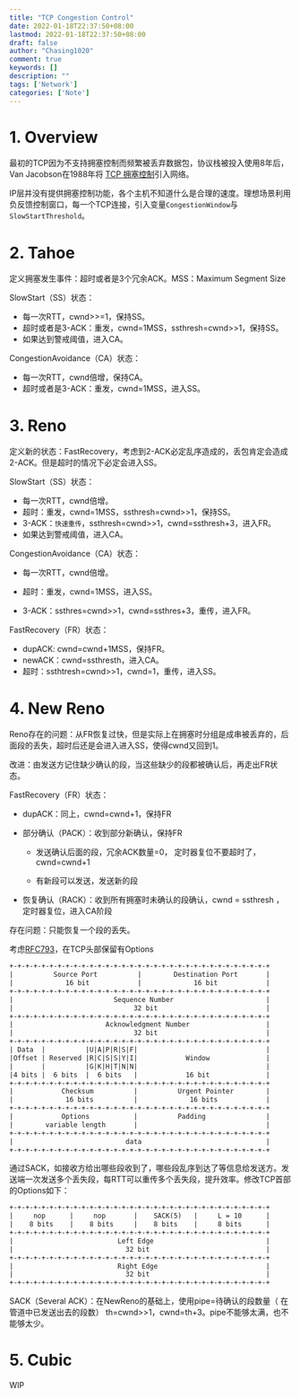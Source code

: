 ```yaml
---
title: "TCP Congestion Control"
date: 2022-01-18T22:37:50+08:00
lastmod: 2022-01-18T22:37:50+08:00
draft: false
author: "Chasing1020"
comment: true
keywords: []
description: ""
tags: ['Network']
categories: ['Note']
---
```


# 1. Overview

最初的TCP因为不支持拥塞控制而频繁被丢弃数据包，协议栈被投入使用8年后，Van Jacobson在1988年将 [TCP 拥塞控制](http://www.cs.binghamton.edu/~nael/cs428-528/deeper/jacobson-congestion.pdf)引入网络。

IP层并没有提供拥塞控制功能，各个主机不知道什么是合理的速度。理想场景利用负反馈控制窗口，每一个TCP连接，引入变量`CongestionWindow`与`SlowStartThreshold`。

# 2. Tahoe

定义拥塞发生事件：超时或者是3个冗余ACK。MSS：Maximum Segment Size

SlowStart（SS）状态：

-   每一次RTT，cwnd\>\>=1，保持SS。
-   超时或者是3-ACK：重发，cwnd=1MSS，ssthresh=cwnd\>\>1，保持SS。
-   如果达到警戒阈值，进入CA。

CongestionAvoidance（CA）状态：

-   每一次RTT，cwnd倍增，保持CA。
-   超时或者是3-ACK：重发，cwnd=1MSS，进入SS。

# 3. Reno

定义新的状态：FastRecovery，考虑到2-ACK必定乱序造成的，丢包肯定会造成2-ACK。但是超时的情况下必定会进入SS。

SlowStart（SS）状态：

-   每一次RTT，cwnd倍增。
-   超时：重发，cwnd=1MSS，ssthresh=cwnd\>\>1，保持SS。
-   3-ACK：`快速重传`，ssthresh=cwnd\>\>1，cwnd=ssthresh+3，进入FR。
-   如果达到警戒阈值，进入CA。

CongestionAvoidance（CA）状态：

-   每一次RTT，cwnd倍增。

-   超时：重发，cwnd=1MSS，进入SS。

-   3-ACK：ssthres=cwnd\>\>1，cwnd=ssthres+3，重传，进入FR。

FastRecovery（FR）状态：

-   dupACK: cwnd=cwnd+1MSS，保持FR。
-   newACK：cwnd=ssthresth，进入CA。
-   超时：ssthtresh=cwnd\>\>1，cwnd=1，重传，进入SS。

# 4. New Reno

Reno存在的问题：从FR恢复过快，但是实际上在拥塞时分组是成串被丢弃的，后面段的丢失，超时后还是会进入进入SS，使得cwnd又回到1。

改进：由发送方记住缺少确认的段，当这些缺少的段都被确认后，再走出FR状态。

FastRecovery（FR）状态：

-   dupACK：同上，cwnd=cwnd+1，保持FR

-   部分确认（PACK）：收到部分新确认，保持FR

       - 发送确认后面的段，冗余ACK数量=0， 定时器复位不要超时了， cwnd=cwnd+1 

       - 有新段可以发送，发送新的段

-   恢复确认（RACK）：收到所有拥塞时未确认的段确认，cwnd = ssthresh ，定时器复位，进入CA阶段

存在问题：只能恢复一个段的丢失。

考虑[RFC793](https://datatracker.ietf.org/doc/html/rfc793)，在TCP头部保留有Options

```txt
+-+-+-+-+-+-+-+-+-+-+-+-+-+-+-+-+-+-+-+-+-+-+-+-+-+-+-+-+-+-+-+-+
|          Source Port          |        Destination Port       |
|             16 bit            |             16 bit            |
+-+-+-+-+-+-+-+-+-+-+-+-+-+-+-+-+-+-+-+-+-+-+-+-+-+-+-+-+-+-+-+-+
|                         Sequence Number                       |
|                              32 bit                           |
+-+-+-+-+-+-+-+-+-+-+-+-+-+-+-+-+-+-+-+-+-+-+-+-+-+-+-+-+-+-+-+-+
|                       Acknowledgment Number                   |
|                              32 bit                           |
+-+-+-+-+-+-+-+-+-+-+-+-+-+-+-+-+-+-+-+-+-+-+-+-+-+-+-+-+-+-+-+-+
| Data  |          |U|A|P|R|S|F|                                |
|Offset | Reserved |R|C|S|S|Y|I|            Window              |
|       |          |G|K|H|T|N|N|                                |
|4 bits |  6 bits  |  6 bits   |            16 bit              |
+-+-+-+-+-+-+-+-+-+-+-+-+-+-+-+-+-+-+-+-+-+-+-+-+-+-+-+-+-+-+-+-+
|            Checksum          |          Urgent Pointer        |
|             16 bits          |             16 bits            |
+-+-+-+-+-+-+-+-+-+-+-+-+-+-+-+-+-+-+-+-+-+-+-+-+-+-+-+-+-+-+-+-+
|            Options           |          Padding               |
|        variable length       |                                |
+-+-+-+-+-+-+-+-+-+-+-+-+-+-+-+-+-+-+-+-+-+-+-+-+-+-+-+-+-+-+-+-+
|                            data                               |
+-+-+-+-+-+-+-+-+-+-+-+-+-+-+-+-+-+-+-+-+-+-+-+-+-+-+-+-+-+-+-+-+
```

通过SACK，如接收方给出哪些段收到了，哪些段乱序到达了等信息给发送方。发送端一次发送多个丢失段，每RTT可以重传多个丢失段，提升效率。修改TCP首部的Options如下：

```txt
+-+-+-+-+-+-+-+-+-+-+-+-+-+-+-+-+-+-+-+-+-+-+-+-+-+-+-+-+-+-+-+-+
|     nop      |     nop       |    SACK(5)   |     L = 10      |
|    8 bits    |    8 bits     |    8 bits    |     8 bits      |
+-+-+-+-+-+-+-+-+-+-+-+-+-+-+-+-+-+-+-+-+-+-+-+-+-+-+-+-+-+-+-+-+
|                          Left Edge                            |
|                            32 bit                             |
+-+-+-+-+-+-+-+-+-+-+-+-+-+-+-+-+-+-+-+-+-+-+-+-+-+-+-+-+-+-+-+-+
|                          Right Edge                           |
|                            32 bit                             |
+-+-+-+-+-+-+-+-+-+-+-+-+-+-+-+-+-+-+-+-+-+-+-+-+-+-+-+-+-+-+-+-+
```

SACK（Several ACK）：在NewReno的基础上，使用pipe=待确认的段数量（ 在管道中已发送出去的段数） th=cwnd\>\>1，cwnd=th+3。pipe不能够太满，也不能够太少。

# 5. Cubic

WIP
